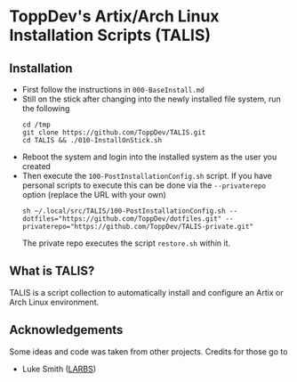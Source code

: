 # ToppDev's Artix/Arch Linux Installation Scripts (TALIS)

## Installation

- First follow the instructions in `000-BaseInstall.md`
- Still on the stick after changing into the newly installed file system, run the following
    ```
    cd /tmp
    git clone https://github.com/ToppDev/TALIS.git
    cd TALIS && ./010-InstallOnStick.sh
    ```
- Reboot the system and login into the installed system as the user you created
- Then execute the `100-PostInstallationConfig.sh` script. If you have personal scripts to execute this can be done via the `--privaterepo` option (replace the URL with your own)
    ```
    sh ~/.local/src/TALIS/100-PostInstallationConfig.sh --dotfiles="https://github.com/ToppDev/dotfiles.git" --privaterepo="https://github.com/ToppDev/TALIS-private.git"
    ```
   The private repo executes the script `restore.sh` within it.

## What is TALIS?

TALIS is a script collection to automatically install and configure an Artix or Arch Linux environment.

## Acknowledgements

Some ideas and code was taken from other projects. Credits for those go to

* Luke Smith ([LARBS](https://github.com/LukeSmithxyz/LARBS))
